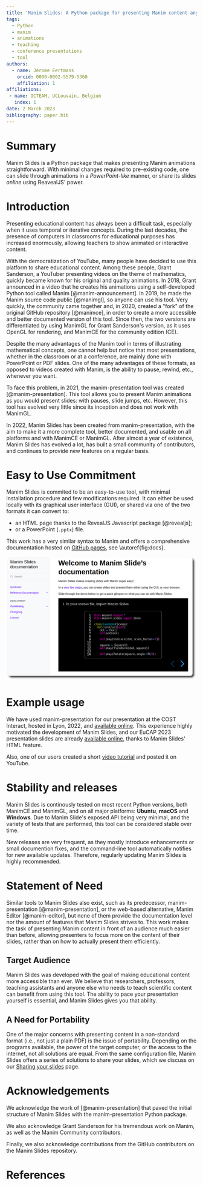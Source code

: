 ```yaml
---
title: 'Manim Slides: A Python package for presenting Manim content anywhere'
tags:
  - Python
  - manim
  - animations
  - teaching
  - conference presentations
  - tool
authors:
  - name: Jérome Eertmans
    orcid: 0000-0002-5579-5360
    affiliation: 1
affiliations:
 - name: ICTEAM, UCLouvain, Belgium
   index: 1
date: 2 March 2023
bibliography: paper.bib
---
```


# Summary

Manim Slides is a Python package that makes presenting Manim animations
straightforward. With minimal changes required to pre-existing code, one can
slide through animations in a *PowerPoint-like* manner, or share its slides
*online* using ReavealJS' power.

# Introduction

Presenting educational content has always been a difficult task, especially
when it uses temporal or iterative concepts. During the last decades, the
presence of computers in classrooms for educational purposes has increased
enormously, allowing teachers to show animated or interactive content.

With the democratization of YouTube, many people have decided to use this
platform to share educational content. Among these people, Grant Sanderson, a
YouTuber presenting videos on the theme of mathematics, quickly became known
for his original and quality animations. In 2018, Grant announced in a video
that he creates his animations using a self-developed Python tool called Manim
[@manim-announcement]. In 2019, he made the Manim source code public [@manimgl],
so anyone can use his tool. Very quickly, the community came together and, in
2020, created a "fork" of the original GitHub repository [@manimce], in order to
create a more accessible and better documented version of this tool. Since then,
the two versions are differentiated by using ManimGL for Grant Sanderson's
version, as it uses OpenGL for rendering, and ManimCE for the community edition
(CE).

Despite the many advantages of the Manim tool in terms of illustrating
mathematical concepts, one cannot help but notice that most presentations,
whether in the classroom or at a conference, are mainly done with PowerPoint
or PDF slides. One of the many advantages of these formats, as opposed to videos
created with Manim, is the ability to pause, rewind, etc., whenever you want.

To face this problem, in 2021, the manim-presentation tool was created
[@manim-presentation]. This tool allows you to present Manim animations as you
would present slides: with pauses, slide jumps, etc. However, this tool has
evolved very little since its inception and does not work with ManimGL.

In 2022, Manim Slides has been created from manim-presentation, with the aim
to make it a more complete tool, better documented, and usable on all platforms
and with ManimCE or ManimGL. After almost a year of existence, Manim Slides has
evolved a lot, has built a small community of contributors, and continues to
provide new features on a regular basis.

# Easy to Use Commitment

Manim Slides is commited to be an easy-to-use tool, with minimal installation
procedure and few modifications required. It can either be used locally with its
graphical user interface (GUI), or shared via one of the two formats it can
convert to:

* an HTML page thanks to the RevealJS Javascript package [@revealjs];
* or a PowerPoint (`.pptx`) file.

This work has a very similar syntax to Manim and offers a comprehensive
documentation hosted on [GitHub pages](https://jeertmans.github.io/manim-slides/), see
\autoref{fig:docs}.

![Manim Slides' documentation homepage.\label{fig:docs}](docs.png)

# Example usage

We have used manim-presentation for our presentation at the COST
Interact, hosted in Lyon, 2022, and
[available online](https://web.archive.org/web/20230507184944/https://eertmans.be/posts/cost-interact-presentation/).
This experience highly motivated the development of Manim Slides, and our
EuCAP 2023 presentation slides are already
[available online](https://web.archive.org/web/20230507211243/https://eertmans.be/posts/eucap-presentation/), thanks
to Manim Slides' HTML feature.

Also, one of our users created a short
[video tutorial](https://www.youtube.com/watch?v=Oc9g89VzKsY&ab_channel=TheoremofBeethoven)
and posted it on YouTube.

# Stability and releases

Manim Slides is continously tested on most recent Python versions, both ManimCE
and ManimGL, and on all major platforms: **Ubuntu**, **macOS** and **Windows**. Due to Manim
Slide's exposed API being very minimal, and the variety of tests that are
performed, this tool can be considered stable over time.

New releases are very frequent, as they mostly introduce enhancements or small
documention fixes, and the command-line tool automatically notifies for new
available updates. Therefore, regularly updating Manim Slides is highly
recommended.

# Statement of Need

Similar tools to Manim Slides also exist, such as its predecessor,
manim-presentation [@manim-presentation], or the web-based alternative, Manim
Editor [@manim-editor], but none of them provide the documentation level nor the
amount of features that Manim Slides strives to. This work makes the task of
presenting Manim content in front of an audience much easier than before,
allowing presenters to focus more on the content of their slides, rather than on
how to actually present them efficiently.

## Target Audience

Manim Slides was developed with the goal of making educational content more
accessible than ever. We believe that researchers, professors, teaching
assistants and anyone else who needs to teach scientific content can benefit
from using this tool. The ability to pace your presentation yourself is
essential, and Manim Slides gives you that ability.

## A Need for Portability

One of the major concerns with presenting content in a non-standard format
(i.e., not just a plain PDF) is the issue of portability.
Depending on the programs available, the power of the target computer,
or the access to the internet, not all solutions are equal.
From the same configuration file, Manim Slides offers a series of solutions to
share your slides, which we discuss on our
[Sharing your slides](https://jeertmans.github.io/manim-slides/reference/sharing.html)
page.

# Acknowledgements

We acknowledge the work of [@manim-presentation] that paved the initial structure
of Manim Slides with the manim-presentation Python package.

We also acknowledge Grant Sanderson for his tremendous work on Manim, as
well as the Manim Community contributors.

Finally, we also acknowledge contributions from the GitHub contributors on the
Manim Slides repository.

# References

